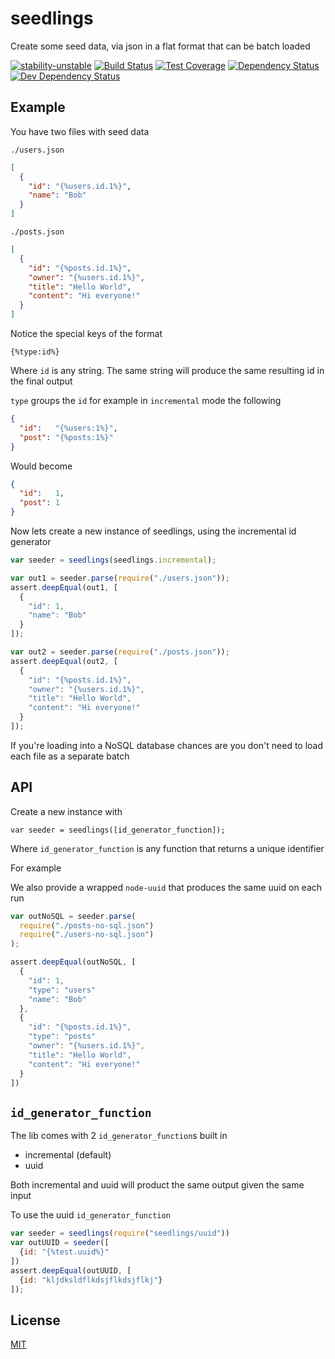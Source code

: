 # seedlings
Create some seed data, via json in a flat format that can be batch loaded

[![stability-unstable](https://img.shields.io/badge/stability-unstable-yellow.svg)][stability]
[![Build Status](https://circleci.com/gh/orangemug/sql-stamp.png?style=shield)][circleci]
[![Test Coverage](https://codeclimate.com/github/orangemug/sql-stamp/badges/coverage.svg)][codeclimate]
[![Dependency Status](https://david-dm.org/orangemug/sql-stamp.svg)][dm-prod]
[![Dev Dependency Status](https://david-dm.org/orangemug/sql-stamp/dev-status.svg)][dm-dev]

[stability]:   https://github.com/orangemug/seedlings#unstable
[circleci]:    https://circleci.com/gh/orangemug/sql-stamp
[codeclimate]: https://codeclimate.com/github/orangemug/sql-stamp/coverage
[dm-prod]:     https://david-dm.org/orangemug/sql-stamp
[dm-dev]:      https://david-dm.org/orangemug/sql-stamp#info=devDependencies


## Example
You have two files with seed data

`./users.json`
```json
[
  {
    "id": "{%users.id.1%}",
    "name": "Bob"
  }
]
```

`./posts.json`
```json
[
  {
    "id": "{%posts.id.1%}",
    "owner": "{%users.id.1%}",
    "title": "Hello World",
    "content": "Hi everyone!"
  }
]
```

Notice the special keys of the format

```
{%type:id%}
```

Where `id` is any string. The same string will produce the same resulting id in the final output

`type` groups the `id` for example in `incremental` mode the following

```json
{
  "id":   "{%users:1%}",
  "post": "{%posts:1%}"
}
```

Would become

```json
{
  "id":   1,
  "post": 1
}
```

Now lets create a new instance of seedlings, using the incremental id generator

```js
var seeder = seedlings(seedlings.incremental);

var out1 = seeder.parse(require("./users.json"));
assert.deepEqual(out1, [
  {
    "id": 1,
    "name": "Bob"
  }
]);

var out2 = seeder.parse(require("./posts.json"));
assert.deepEqual(out2, [
  {
    "id": "{%posts.id.1%}",
    "owner": "{%users.id.1%}",
    "title": "Hello World",
    "content": "Hi everyone!"
  }
]);
```

If you're loading into a NoSQL database chances are you don't need to load each file as a separate batch

## API
Create a new instance with

    var seeder = seedlings([id_generator_function]);

Where `id_generator_function` is any function that returns a unique identifier

For example 

We also provide a wrapped `node-uuid` that produces the same uuid on each run

```js
var outNoSQL = seeder.parse(
  require("./posts-no-sql.json")
  require("./users-no-sql.json")
);

assert.deepEqual(outNoSQL, [
  {
    "id": 1,
    "type": "users"
    "name": "Bob"
  },
  {
    "id": "{%posts.id.1%}",
    "type": "posts"
    "owner": "{%users.id.1%}",
    "title": "Hello World",
    "content": "Hi everyone!"
  }
])
```

## `id_generator_function`
The lib comes with 2 `id_generator_function`s built in

 * incremental (default)
 * uuid 

Both incremental and uuid will product the same output given the same input

To use the uuid `id_generator_function`

```js
var seeder = seedlings(require("seedlings/uuid"))
var outUUID = seeder([
  {id: "{%test.uuid%}"
])
assert.deepEqual(outUUID, [
  {id: "kljdksldflkdsjflkdsjflkj"}
]);
```


## License
[MIT](LICENSE)
